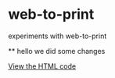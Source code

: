 # web-to-print
experiments with web-to-print

** hello we did some changes

[View the HTML code](https://github.com/STAYAYAY/web-to-print/blob/main/20241022_CSS_Grid_001_AY.html)
